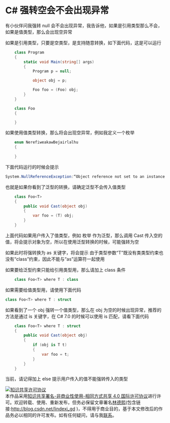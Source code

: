 
# C# 强转空会不会出现异常

有小伙伴问我强转 null 会不会出现异常，我告诉他，如果是引用类型那么不会，如果是值类型，那么会出现空异常

<!--more-->



如果是引用类型，只要是空类型，是支持随意转换，如下面代码，这是可以运行

```csharp
    class Program
    {
        static void Main(string[] args)
        {
            Program p = null;

            object obj = p;

            Foo foo = (Foo) obj;
        }
    }

    class Foo
    {

    }
```

如果使用值类型转换，那么将会出现空异常，例如我定义一个枚举

```csharp
    enum NerefiweakawBejairlalhu
    {
        
    }
```

下面代码运行的时候会提示

```csharp
System.NullReferenceException:“Object reference not set to an instance of an object.”
```

也就是如果你看到了泛型的转换，请确定泛型不会传入值类型

```csharp
    class Foo<T>
    {
        public void Cast(object obj)
        {
            var foo = (T) obj;
        }
    }
```

上面代码如果用户传入了值类型，例如 枚举 作为泛型，那么调用 Cast 传入空的值，将会提示对象为空，所以在使用泛型转换的时候，可能强转为空

如果此时将强转换为 as 关键字，将会提示 由于类型参数“T”既没有类类型约束也没有“class”约束，因此不能与“as”运算符一起使用

如果要给泛型约束只能给引用类型用，那么请加上 class 条件

```csharp
    class Foo<T> where T : class
```

如果需要给值类型用，请使用下面代码

```csharp
class Foo<T> where T : struct
```

如果看到了一个 obj 强转一个值类型，那么在 obj 为空的时候出现异常，推荐的方法是通过 is 关键字，在 C# 7.0 的时候可以使用 is 匹配，请看下面代码

```csharp
    class Foo<T> where T : struct
    {
        public void Cast(object obj)
        {
            if (obj is T t)
            {
                var foo = t;
            }
        }
    }
```

当前，请记得加上 else 提示用户传入的值不能强转传入的类型





<a rel="license" href="http://creativecommons.org/licenses/by-nc-sa/4.0/"><img alt="知识共享许可协议" style="border-width:0" src="https://licensebuttons.net/l/by-nc-sa/4.0/88x31.png" /></a><br />本作品采用<a rel="license" href="http://creativecommons.org/licenses/by-nc-sa/4.0/">知识共享署名-非商业性使用-相同方式共享 4.0 国际许可协议</a>进行许可。欢迎转载、使用、重新发布，但务必保留文章署名[林德熙](http://blog.csdn.net/lindexi_gd)(包含链接:http://blog.csdn.net/lindexi_gd )，不得用于商业目的，基于本文修改后的作品务必以相同的许可发布。如有任何疑问，请与我[联系](mailto:lindexi_gd@163.com)。